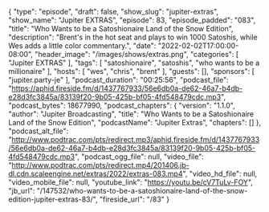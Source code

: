 {
  "type": "episode",
  "draft": false,
  "show_slug": "jupiter-extras",
  "show_name": "Jupiter EXTRAS",
  "episode": 83,
  "episode_padded": "083",
  "title": "Who Wants to be a Satoshionaire Land of the Snow Edition",
  "description": "Brent's in the hot seat and plays to win 1000 Satoshis, while Wes adds a little color commentary.",
  "date": "2022-02-02T17:00:00-08:00",
  "header_image": "/images/shows/extras.png",
  "categories": [
    "Jupiter EXTRAS"
  ],
  "tags": [
    "satoshionaire",
    "satoshis",
    "who wants to be a millionaire"
  ],
  "hosts": [
    "wes",
    "chris",
    "brent"
  ],
  "guests": [],
  "sponsors": [
    "jupiter.party-je"
  ],
  "podcast_duration": "00:25:56",
  "podcast_file": "https://aphid.fireside.fm/d/1437767933/56e6db0a-de62-46a7-b4db-e28d3fc3845a/83139f20-9b05-425b-bf05-4fd548479cdc.mp3",
  "podcast_bytes": 18677990,
  "podcast_chapters": {
    "version": "1.1.0",
    "author": "Jupiter Broadcasting",
    "title": "Who Wants to be a Satoshionaire Land of the Snow Edition",
    "podcastName": "Jupiter Extras",
    "chapters": []
  },
  "podcast_alt_file": "http://www.podtrac.com/pts/redirect.mp3/aphid.fireside.fm/d/1437767933/56e6db0a-de62-46a7-b4db-e28d3fc3845a/83139f20-9b05-425b-bf05-4fd548479cdc.mp3",
  "podcast_ogg_file": null,
  "video_file": "http://www.podtrac.com/pts/redirect.mp4/201406.jb-dl.cdn.scaleengine.net/extras/2022/extras-083.mp4",
  "video_hd_file": null,
  "video_mobile_file": null,
  "youtube_link": "https://youtu.be/cV7TuLv-FOY",
  "jb_url": "/147532/who-wants-to-be-a-satoshionaire-land-of-the-snow-edition-jupiter-extras-83/",
  "fireside_url": "/83"
}

